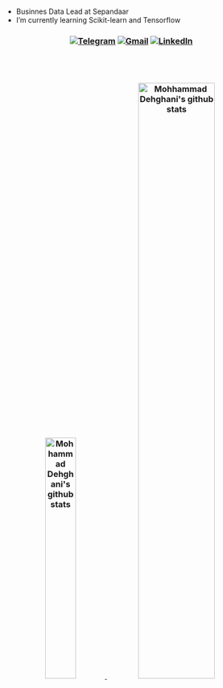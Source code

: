 

<h1 style = "position:relative; left:1180px;"align="left">Hi :wave:, I'm Mohammad Dehghani</h1>

* Businnes Data Lead at Sepandaar
* I’m currently learning Scikit-learn and Tensorflow

<h3 align="center">
<a href="https://t.me/mrmd8" target="_blank"><img alt="Telegram" src="https://img.shields.io/badge/-Telegram-0088cc?style=Flat&logo=Telegram&logoColor=white"?logoWidth=400></a>
<a href="mailto:mohammad.dehghani.bs@gmail.com" target="_blank"><img alt="Gmail" src="https://img.shields.io/badge/Gmail-D14836?logo=gmail&logoColor=white"></a>  
<a href="https://www.linkedin.com/in/mohammad-dehghani-4881711a3" target="_blank"><img alt="LinkedIn" src="https://img.shields.io/badge/Linkedin-blue?logo=linkedin&logoColor=white"></a>  

<br><br>


<a href="https://github.com/mohammad-dehghani1">
<img src= "http://github-profile-summary-cards.vercel.app/api/cards/repos-per-language?username=mohammad-dehghani1&show_icons=true&line_height=30&theme=algolia" width="35%"  alt="Mohhammad Dehghani's github stats"/>
</a>

<a href="https://github.com/mohammad-dehghani1">
   <img  src="https://github-readme-stats.vercel.app/api?username=mohammad-dehghani1&show_icons=true&line_height=30&rank_icon=github&show=discussions_answered&theme=algolia" width="55%" alt="Mohhammad Dehghani's github stats"/>

</a>
